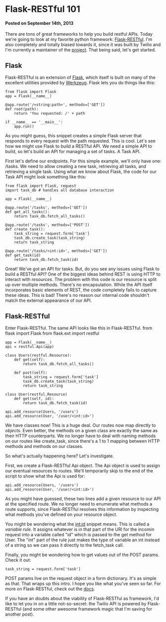 # Flask-RESTful 101
#### Posted on September 14th, 2013

There are tons of great frameworks to help you build restful APIs. Today we're going to look at my favorite python framework: [Flask-RESTful](http://flask-restful.readthedocs.org/en/latest/index.html). I'm also completely and totally biased towards it, since it was built by Twilio and I'm currently a maintainer of the [project](https://github.com/twilio/flask-restful). That being said, let's get started.

## Flask
Flask-RESTful is an extension of [Flask](http://flask.pocoo.org/docs/), which itself is built on many of the excellent utilities provided by [Werkzeug](http://werkzeug.pocoo.org/). Flask lets you do things like this:

    from flask import Flask
    app = Flask(__name__)

    @app.route('/<string:path>', methods=['GET'])
    def root(path):
        return 'You requested: /' + path

    if __name__ == '__main__':
        app.run()

As you might guess, this snippet creates a simple Flask server that responds to every request with the path requested. This is cool. Let's see how we might use Flask to build a RESTful API. We need a simple API to build, so let's build an API for managing a set of tasks. A Task API.

First let's define our endpoints. For this simple example, we'll only have one: <span class="inline-code">/tasks</span>. We need to allow creating a new task, retrieving all tasks, and retrieving a single task. Using what we know about Flask, the code for our Task API might look something like this:

    from flask import Flask, request
    import task_db # handles all database interaction

    app = Flask(__name__)

    @app.route('/tasks', methods=['GET'])
    def get_all_tasks():
        return task_db.fetch_all_tasks()

    @app.route('/tasks', methods=['POST'])
    def create_task():
        task_string = request.form['task']
        task_db.create_task(task_string)
        return task_string

    @app.route('/tasks/<int:id>', methods=['GET'])
    def get_task(id)
        return task_db.fetch_task(id)

Great! We've got an API for tasks. But, do you see any issues using Flask to build a RESTful API? One of the biggest ideas behind REST is using HTTP to interact with *resources*. The problem with this code is our resource is split up over multiple methods. There's no encapsulation. While the API itself incorporates basic elements of REST, the code completely fails to capture these ideas. This is bad! There's no reason our internal code shouldn't match the external appearance of our API.

## Flask-RESTful

Enter Flask-RESTful. The same API looks like this in Flask-RESTful.
from flask import Flask
from flask.ext import restful

    app = Flask(__name__)
    api = restful.Api(app)

    class Users(restful.Resource):
        def get(self):
            return task_db.fetch_all_tasks()

        def post(self):
            task_string = request.form['task']
            task_db.create_task(task_string)
            return task_string

    class User(restful.Resource)
        def get(self, id):
            return task_db.fetch_task(id)

    api.add_resource(Users, '/users')
    api.add_resource(User, '/user/<int:id>')

We have classes now! This is a huge deal. Our routes now map directly to *objects*. Even better, the methods on a given class are exactly the same as their HTTP counterparts. We no longer have to deal with naming methods on our routes like <span class="inline-code">create_task</span>, since there's a 1 to 1 mapping between HTTP methods and methods on our classes.

So what's actually happening here? Let's investigate.

First, we create a Flask-RESTful <span class="inline-code">Api</span> object. The <span class="inline-code">Api</span> object is used to assign our eventual resources to routes. We'll temporarily skip to the end of the script to show what the <span class="inline-code">Api</span> is used for:

    api.add_resource(Users, '/users')
    api.add_resource(User, '/user/<int:id>')

As you might have guessed, these two lines add a given resource to our API at the specified route. We no longer need to enumerate what methods a route supports, since Flask-RESTful resolves this information by inspecting what methods you've defined on your resource object.

You might be wondering what the <span class="inline-code"><int:id></span> snippet means. This is called a *variable rule*. It assigns whatever is in that part of the URI for the incomin request into a variable called "id" which is passed to the get method for User. The "int" part of the rule just makes the type of variable an int instead of a string so we can pass it directly to the <span class="inline-code">fetch_task</span> call.

Finally, you might be wondering how to get values out of the POST params. Check it out:

    task_string = request.form['task']

POST params live on the <span class="inline-code">request</span> object in a <span class="inline-code">form</span> dictionary. It's as simple as that.
That wraps up this intro. I hope you like what you've seen so far. For more on Flask-RESTful, check out the [docs](http://flask-restful.readthedocs.org/en/latest/quickstart.html).

If you have an doubts about the viability of Flask-RESTful as framework, I'd like to let you in on a little not-so-secret: the Twilio API is powered by Flask-RESTful (and some other awesome framework magic that I'm saving for another post).
